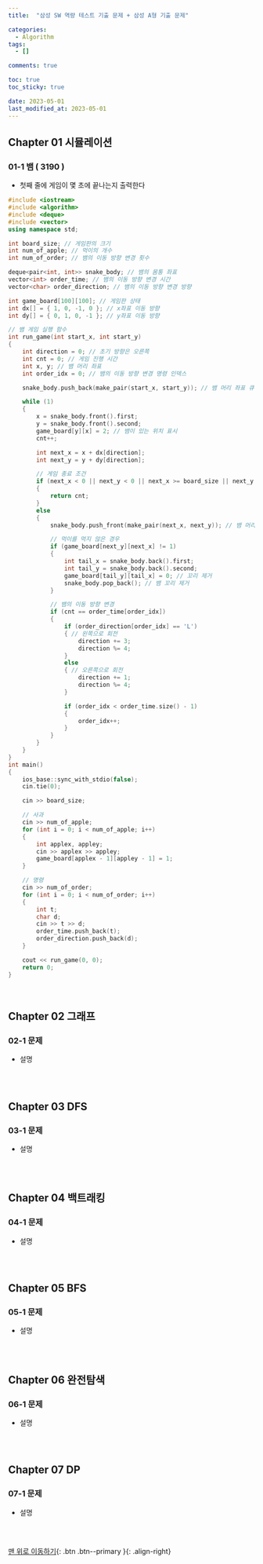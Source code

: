 ```yaml
---
title:  "삼성 SW 역량 테스트 기출 문제 + 삼성 A형 기출 문제"

categories:
  - Algorithm
tags:
  - []

comments: true

toc: true
toc_sticky: true

date: 2023-05-01
last_modified_at: 2023-05-01
---
```


## Chapter 01 시뮬레이션

### 01-1 뱀 ( 3190 )
- 첫째 줄에 게임이 몇 초에 끝나는지 출력한다

```cpp
#include <iostream>
#include <algorithm>
#include <deque>
#include <vector>
using namespace std;

int board_size; // 게임판의 크기
int num_of_apple; // 먹이의 개수
int num_of_order; // 뱀의 이동 방향 변경 횟수

deque<pair<int, int>> snake_body; // 뱀의 몸통 좌표
vector<int> order_time; // 뱀의 이동 방향 변경 시간
vector<char> order_direction; // 뱀의 이동 방향 변경 방향

int game_board[100][100]; // 게임판 상태
int dx[] = { 1, 0, -1, 0 }; // x좌표 이동 방향
int dy[] = { 0, 1, 0, -1 }; // y좌표 이동 방향

// 뱀 게임 실행 함수
int run_game(int start_x, int start_y)
{
	int direction = 0; // 초기 방향은 오른쪽
	int cnt = 0; // 게임 진행 시간
	int x, y; // 뱀 머리 좌표
	int order_idx = 0; // 뱀의 이동 방향 변경 명령 인덱스

	snake_body.push_back(make_pair(start_x, start_y)); // 뱀 머리 좌표 큐에 추가

	while (1)
	{
		x = snake_body.front().first;
		y = snake_body.front().second;
		game_board[y][x] = 2; // 뱀이 있는 위치 표시
		cnt++;

		int next_x = x + dx[direction];
		int next_y = y + dy[direction];

		// 게임 종료 조건
		if (next_x < 0 || next_y < 0 || next_x >= board_size || next_y >= board_size || game_board[next_y][next_x] == 2)
		{
			return cnt;
		}
		else
		{
			snake_body.push_front(make_pair(next_x, next_y)); // 뱀 머리를 다음 위치로 이동

			// 먹이를 먹지 않은 경우
			if (game_board[next_y][next_x] != 1)
			{
				int tail_x = snake_body.back().first;
				int tail_y = snake_body.back().second;
				game_board[tail_y][tail_x] = 0; // 꼬리 제거
				snake_body.pop_back(); // 뱀 꼬리 제거
			}

			// 뱀의 이동 방향 변경
			if (cnt == order_time[order_idx])
			{
				if (order_direction[order_idx] == 'L')
				{ // 왼쪽으로 회전
					direction += 3;
					direction %= 4;
				}
				else
				{ // 오른쪽으로 회전
					direction += 1;
					direction %= 4;
				}

				if (order_idx < order_time.size() - 1)
				{
					order_idx++;
				}
			}
		}
	}
}
int main()
{
	ios_base::sync_with_stdio(false);
	cin.tie(0);

	cin >> board_size;

	// 사과
	cin >> num_of_apple;
	for (int i = 0; i < num_of_apple; i++)
	{
		int applex, appley;
		cin >> applex >> appley;
		game_board[applex - 1][appley - 1] = 1;
	}

	// 명령
	cin >> num_of_order;
	for (int i = 0; i < num_of_order; i++)
	{
		int t;
		char d;
		cin >> t >> d;
		order_time.push_back(t);
		order_direction.push_back(d);
	}

	cout << run_game(0, 0);
	return 0;
}
```

<br>

## Chapter 02 그래프

### 02-1 문제
- 설명

```cpp
```

<br>

## Chapter 03 DFS

### 03-1 문제
- 설명

```cpp
```

<br>

## Chapter 04 백트래킹

### 04-1 문제
- 설명

```cpp
```

<br>

## Chapter 05 BFS

### 05-1 문제
- 설명

```cpp
```

<br>

## Chapter 06 완전탐색

### 06-1 문제
- 설명

```cpp
```

<br>

## Chapter 07 DP

### 07-1 문제
- 설명

```cpp
```

<br>

[맨 위로 이동하기](#){: .btn .btn--primary }{: .align-right}
